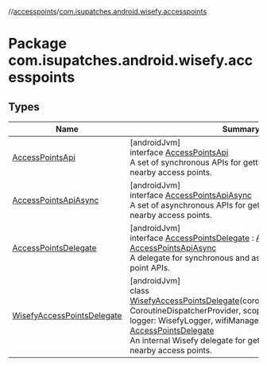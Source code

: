 //[accesspoints](../../index.md)/[com.isupatches.android.wisefy.accesspoints](index.md)

# Package com.isupatches.android.wisefy.accesspoints

## Types

| Name | Summary |
|---|---|
| [AccessPointsApi](-access-points-api/index.md) | [androidJvm]<br>interface [AccessPointsApi](-access-points-api/index.md)<br>A set of synchronous APIs for getting and searching for nearby access points. |
| [AccessPointsApiAsync](-access-points-api-async/index.md) | [androidJvm]<br>interface [AccessPointsApiAsync](-access-points-api-async/index.md)<br>A set of asynchronous APIs for getting and searching for nearby access points. |
| [AccessPointsDelegate](-access-points-delegate/index.md) | [androidJvm]<br>interface [AccessPointsDelegate](-access-points-delegate/index.md) : [AccessPointsApi](-access-points-api/index.md), [AccessPointsApiAsync](-access-points-api-async/index.md)<br>A delegate for synchronous and asynchronous access point APIs. |
| [WisefyAccessPointsDelegate](-wisefy-access-points-delegate/index.md) | [androidJvm]<br>class [WisefyAccessPointsDelegate](-wisefy-access-points-delegate/index.md)(coroutineDispatcherProvider: CoroutineDispatcherProvider, scope: CoroutineScope, logger: WisefyLogger, wifiManager: [WifiManager](https://developer.android.com/reference/kotlin/android/net/wifi/WifiManager.html)) : [AccessPointsDelegate](-access-points-delegate/index.md)<br>An internal Wisefy delegate for getting and searching for nearby access points. |
